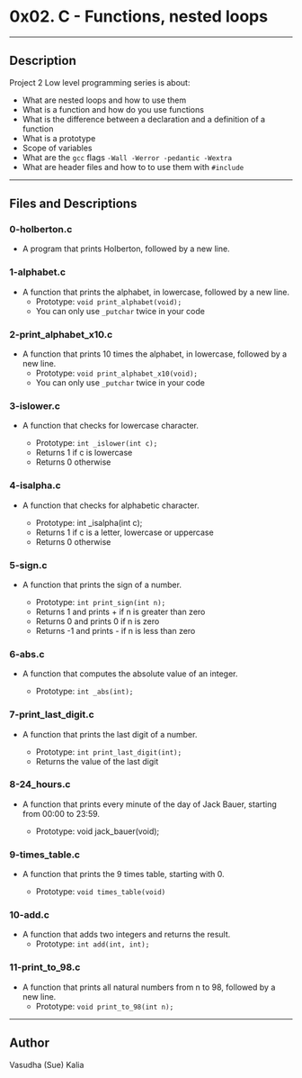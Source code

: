 # 0x02. C - Functions, nested loops
---
## Description

Project 2 Low level programming series is about:
* What are nested loops and how to use them
* What is a function and how do you use functions
* What is the difference between a declaration and a definition of a function
* What is a prototype
* Scope of variables
* What are the ```gcc``` flags ```-Wall -Werror -pedantic -Wextra```
* What are header files and how to to use them with ```#include```
---
## Files and Descriptions

### 0-holberton.c
* A program that prints Holberton, followed by a new line.

### 1-alphabet.c
* A function that prints the alphabet, in lowercase, followed by a new line.
    * Prototype: ```void print_alphabet(void);```
    * You can only use ```_putchar``` twice in your code

### 2-print_alphabet_x10.c
* A function that prints 10 times the alphabet, in lowercase, followed by a new line.
    * Prototype: ```void print_alphabet_x10(void);```
    * You can only use ```_putchar``` twice in your code

### 3-islower.c
* A function that checks for lowercase character.

    * Prototype: ```int _islower(int c);```
    * Returns 1 if c is lowercase
    * Returns 0 otherwise

### 4-isalpha.c
* A function that checks for alphabetic character.

    * Prototype: int _isalpha(int c);
    * Returns 1 if c is a letter, lowercase or uppercase
    * Returns 0 otherwise

### 5-sign.c
* A function that prints the sign of a number.

    * Prototype: ```int print_sign(int n);```
    * Returns 1 and prints + if n is greater than zero
    * Returns 0 and prints 0 if n is zero
    * Returns -1 and prints - if n is less than zero

### 6-abs.c
* A function that computes the absolute value of an integer.

    * Prototype: ```int _abs(int);```

### 7-print_last_digit.c
* A function that prints the last digit of a number.

    * Prototype: ```int print_last_digit(int);```
    * Returns the value of the last digit

### 8-24_hours.c
* A function that prints every minute of the day of Jack Bauer, starting from 00:00 to 23:59.

    * Prototype: void jack_bauer(void);

### 9-times_table.c
* A function that prints the 9 times table, starting with 0.

    * Prototype: ```void times_table(void)```

### 10-add.c 
* A function that adds two integers and returns the result.
    * Prototype: ```int add(int, int);```

### 11-print_to_98.c
* A function that prints all natural numbers from n to 98, followed by a new line.
    * Prototype: ```void print_to_98(int n);```


---
## Author
Vasudha (Sue) Kalia 
